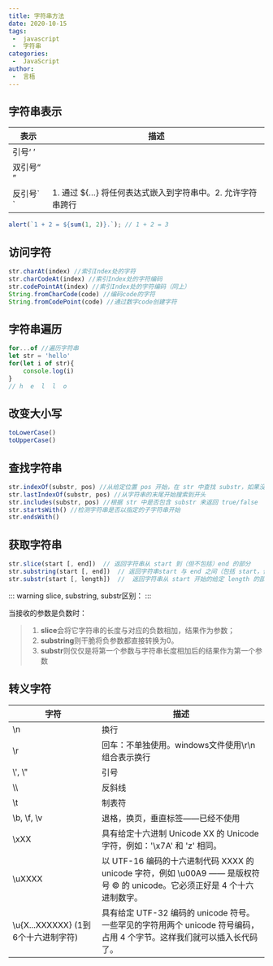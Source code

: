 ```yaml
---
title: 字符串方法
date: 2020-10-15
tags:
 -  javascript
 -  字符串
categories:
 -  JavaScript
author:
 -  言梧
---
```

## 字符串表示

表示 | 描述
---|---
引号‘ ’ | 
双引号“ ” | 
反引号\`  \` | 1. 通过 ${…} 将任何表达式嵌入到字符串中。2. 允许字符串跨行


```js
alert(`1 + 2 = ${sum(1, 2)}.`); // 1 + 2 = 3
```

## 访问字符

```js
str.charAt(index) //索引Index处的字符
str.charCodeAt(index) //索引Index处的字符编码
str.codePointAt(index) //索引Index处的字符编码（同上）
String.fromCharCode(code) //编码code的字符
String.fromCodePoint(code) //通过数字code创建字符
```

## 字符串遍历
```js
for...of //遍历字符串
let str = 'hello'
for(let i of str){
    console.log(i)
}
// h  e  l  l  o
```

## 改变大小写

```js
toLowerCase()
toUpperCase()
```

## 查找字符串

```js
str.indexOf(substr, pos) //从给定位置 pos 开始，在 str 中查找 substr，如果没有找到，则返回 -1，否则返回匹配成功的位置
str.lastIndexOf(substr, pos) //从字符串的末尾开始搜索到开头
str.includes(substr, pos) //根据 str 中是否包含 substr 来返回 true/false
str.startsWith() //检测字符串是否以指定的子字符串开始
str.endsWith()
```

## 获取字符串

```js
str.slice(start [, end])  // 返回字符串从 start 到（但不包括）end 的部分
str.substring(start [, end])  // 返回字符串start 与 end 之间（包括 start，但不包括 end）
str.substr(start [, length])  //  返回字符串从 start 开始的给定 length 的部分
```
::: warning
slice, substring, substr区别：
:::

当接收的参数是负数时：
> 1. **slice**会将它字符串的长度与对应的负数相加，结果作为参数；
> 2. **substring**则干脆将负参数都直接转换为0。
> 3. **substr**则仅仅是将第一个参数与字符串长度相加后的结果作为第一个参数


## 转义字符

字符 | 描述
---|---
\n | 换行
\r | 回车：不单独使用。windows文件使用\r\n组合表示换行
\\', \\" | 引号
\\\ | 反斜线
\t | 制表符
\b, \f, \v | 退格，换页，垂直标签——已经不使用
\xXX | 具有给定十六进制 Unicode XX 的 Unicode 字符，例如：'\x7A' 和 'z' 相同。
\uXXXX | 	以 UTF-16 编码的十六进制代码 XXXX 的 unicode 字符，例如 \u00A9 —— 是版权符号 © 的 unicode。它必须正好是 4 个十六进制数字。
\u{X...XXXXXX} (1到6个十六进制字符)| 具有给定 UTF-32 编码的 unicode 符号。一些罕见的字符用两个 unicode 符号编码，占用 4 个字节。这样我们就可以插入长代码了。

